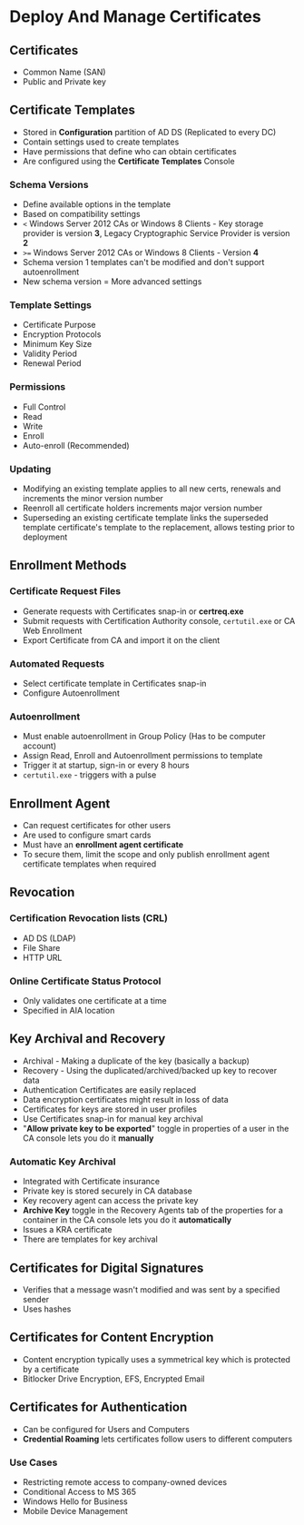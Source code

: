 # Deploy And Manage Certificates
## Certificates
- Common Name (SAN)
- Public and Private key

## Certificate Templates
- Stored in **Configuration** partition of AD DS (Replicated to every DC)
- Contain settings used to create templates
- Have permissions that define who can obtain certificates
- Are configured using the **Certificate Templates** Console

### Schema Versions
- Define available options in the template
- Based on compatibility settings
- `<` Windows Server 2012 CAs or Windows 8 Clients - Key storage provider is version **3**, Legacy Cryptographic Service Provider is version **2**
- `>=` Windows Server 2012 CAs or Windows 8 Clients - Version **4**
- Schema version 1 templates can't be modified and don't support autoenrollment
- New schema version = More advanced settings

### Template Settings
- Certificate Purpose
- Encryption Protocols
- Minimum Key Size
- Validity Period
- Renewal Period

### Permissions
- Full Control
- Read
- Write
- Enroll
- Auto-enroll (Recommended)

### Updating
 - Modifying an existing template applies to all new certs, renewals and increments the minor version number
 - Reenroll all certificate holders increments major version number
 - Superseding an existing certificate template links the superseded template certificate's template to the replacement, allows testing prior to deployment

## Enrollment Methods
### Certificate Request Files
- Generate requests with Certificates snap-in or **certreq.exe**
- Submit requests with Certification Authority console, `certutil.exe` or CA Web Enrollment
- Export Certificate from CA and import it on the client


### Automated Requests
- Select certificate template in Certificates snap-in
- Configure Autoenrollment

### Autoenrollment
- Must enable autoenrollment in Group Policy (Has to be computer account)
- Assign Read, Enroll and Autoenrollment permissions to template
- Trigger it at startup, sign-in or every 8 hours
- `certutil.exe` - triggers with a pulse

## Enrollment Agent
- Can request certificates for other users
- Are used to configure smart cards
- Must have an **enrollment agent certificate**
- To secure them, limit the scope and only publish enrollment agent certificate templates when required

## Revocation
### Certification Revocation lists (CRL)
- AD DS (LDAP)
- File Share
- HTTP URL

### Online Certificate Status Protocol
- Only validates one certificate at a time
- Specified in AIA location

## Key Archival and Recovery
- Archival - Making a duplicate of the key (basically a backup)
- Recovery - Using the duplicated/archived/backed up key to recover data
- Authentication Certificates are easily replaced
- Data encryption certificates might result in loss of data
- Certificates for keys are stored in user profiles
- Use Certificates snap-in for manual key archival
- "**Allow private key to be exported**" toggle in properties of a user in the CA console lets you do it **manually**

### Automatic Key Archival
- Integrated with Certificate insurance
- Private key is stored securely in CA database
- Key recovery agent can access the private key
- **Archive Key** toggle in the Recovery Agents tab of the properties for a container in the CA console lets you do it **automatically**
- Issues a KRA certificate
- There are templates for key archival

## Certificates for Digital Signatures
- Verifies that a message wasn't modified and was sent by a specified sender
- Uses hashes


## Certificates for Content Encryption
- Content encryption typically uses a symmetrical key which is protected by a certificate
- Bitlocker Drive Encryption, EFS, Encrypted Email

## Certificates for Authentication
- Can be configured for Users and Computers
- **Credential Roaming** lets certificates follow users to different computers

### Use Cases
- Restricting remote access to company-owned devices
- Conditional Access to MS 365
- Windows Hello for Business
- Mobile Device Management
